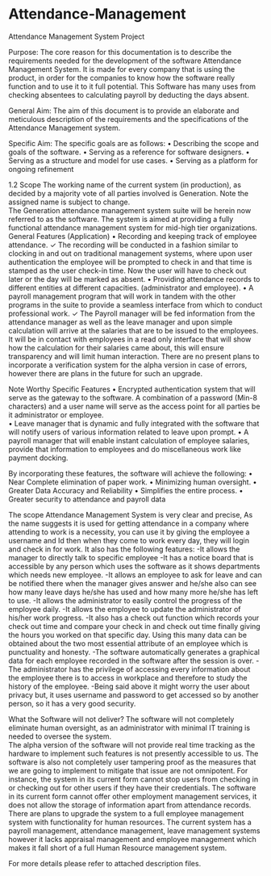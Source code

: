 # Attendance-Management
Attendance Management System Project

Purpose:
The core reason for this documentation is to describe the requirements needed for the development of the software Attendance Management System. It is made for every company that is using the product, in order for the companies to know how the software really function and to use it to it full potential. 
This Software has many uses from checking absentees to calculating payroll by deducting the days absent. 
 
General Aim:
The aim of this document is to provide an elaborate and meticulous description of the requirements and the specifications of the Attendance Management system.  

Specific Aim:
The specific goals are as follows: 
• Describing the scope and goals of the software. 
• Serving as a reference for software designers. 
• Serving as a structure and model for use cases. 
• Serving as a platform for ongoing refinement 
 
1.2 Scope 
The working name of the current system (in production), as decided by a majority vote of all parties involved is Generation. Note the assigned name is subject to change.  
The Generation attendance management system suite will be herein now referred to as the software. 
The system is aimed at providing a fully functional attendance management system for mid-high tier organizations. 
General Features (Application) 
• Recording and keeping track of employee attendance. 
✓ The recording will be conducted in a fashion similar to clocking in and out on traditional management systems, where upon user authentication the employee will be prompted to check in and that time is stamped as the user check-in time. Now the user will have to check out later or the day will be marked as absent. 
• Providing attendance records to different entities at different capacities. (administrator and employee). 
• A payroll management program that will work in tandem with the other programs in the suite to provide a seamless interface from which to conduct professional work. 
✓ The Payroll manager will be fed information from the attendance manager as well as the leave manager and upon simple calculation will arrive at the salaries that are to be issued to the employees. It will be in contact with employees in a read only interface that will show how the calculation for their salaries came about, this will ensure transparency and will limit human interaction. There are no present plans to incorporate a verification system for the alpha version in case of errors, however there are plans in the future for such an upgrade.

Note Worthy Specific Features 
• Encrypted authentication system that will serve as the gateway to the software.  A combination of a password (Min-8 characters) and a user name will serve as the access point for all parties be it administrator or employee.  
• Leave manager that is dynamic and fully integrated with the software that will notify users of various information related to leave upon prompt. 
• A payroll manager that will enable instant calculation of employee salaries, provide that information to employees and do miscellaneous work like payment docking. 

By incorporating these features, the software will achieve the following: 
• Near Complete elimination of paper work. 
• Minimizing human oversight. 
• Greater Data Accuracy and Reliability 
• Simplifies the entire process. 
• Greater security to attendance and payroll data 

The scope Attendance Management System is very clear and precise, As the name suggests it is used for getting attendance in a company where attending to work is a necessity, you can use it by giving the employee a username and Id then when they come to work every day, they will login and check in for work. It also has the following features: 
-It allows the manager to directly talk to specific employee 
-It has a notice board that is accessible by any person which uses the software as it shows departments which needs new employee. 
-It allows an employee to ask for leave and can be notified there when the manager gives answer and he/she also can see how many leave days he/she has used and how many more he/she has left to use. 
-It allows the administrator to easily control the progress of the employee daily. 
-It allows the employee to update the administrator of his/her work progress. 
-It also has a check out function which records your check out time and compare your check in and check out time finally giving the hours you worked on that specific day. Using this many data can be obtained about the two most essential attribute of an employee which is punctuality and honesty. 
-The software automatically generates a graphical data for each employee recorded in the software after the session is over. 
-The administrator has the privilege of accessing every information about the employee there is to access in workplace and therefore to study the history of the employee. 
-Being said above it might worry the user about privacy but, it uses username and password to get accessed so by another person, so it has a very good security. 

What the Software will not deliver? 
The software will not completely eliminate human oversight, as an administrator with minimal IT training is needed to oversee the system.  
The alpha version of the software will not provide real time tracking as the hardware to implement such features is not presently accessible to us. 
The software is also not completely user tampering proof as the measures that we are going to implement to mitigate that issue are not omnipotent. For instance, the system in its current form cannot stop users from checking in or checking out for other users if they have their credentials. 
The software in its current form cannot offer other employment management services, it does not allow the storage of information apart from attendance records.  There are plans to upgrade the system to a full employee management system with functionality for human resources. The current system has a payroll management, attendance management, leave management systems however it lacks appraisal management and employee management which makes it fall short of a full Human Resource management system. 

For more details please refer to attached description files.
